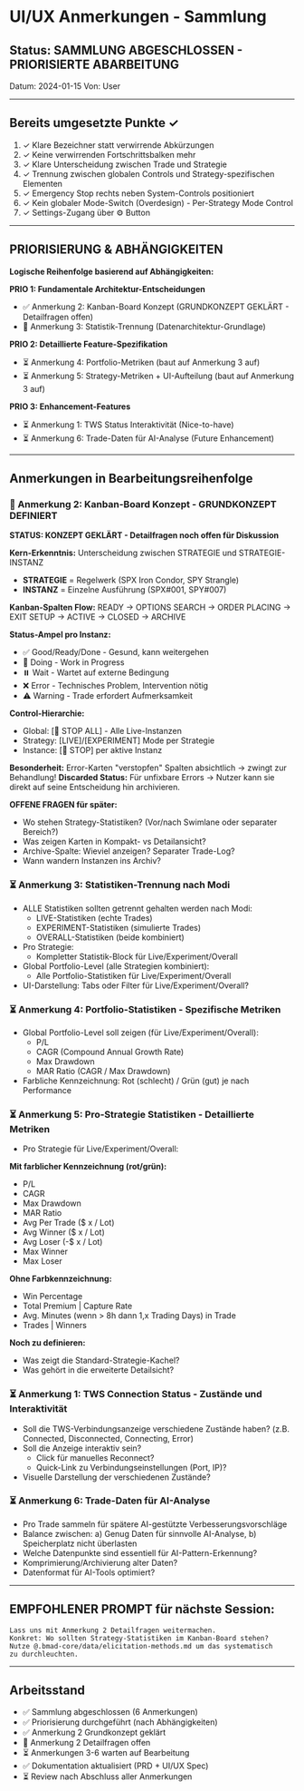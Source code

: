 # UI/UX Anmerkungen - Sammlung

## Status: SAMMLUNG ABGESCHLOSSEN - PRIORISIERTE ABARBEITUNG

Datum: 2024-01-15
Von: User

---

## Bereits umgesetzte Punkte ✓

1. ✓ Klare Bezeichner statt verwirrende Abkürzungen
2. ✓ Keine verwirrenden Fortschrittsbalken mehr
3. ✓ Klare Unterscheidung zwischen Trade und Strategie
4. ✓ Trennung zwischen globalen Controls und Strategy-spezifischen Elementen
5. ✓ Emergency Stop rechts neben System-Controls positioniert
6. ✓ Kein globaler Mode-Switch (Overdesign) - Per-Strategy Mode Control
7. ✓ Settings-Zugang über ⚙️ Button

---

## PRIORISIERUNG & ABHÄNGIGKEITEN

**Logische Reihenfolge basierend auf Abhängigkeiten:**

**PRIO 1: Fundamentale Architektur-Entscheidungen**
- ✅ Anmerkung 2: Kanban-Board Konzept (GRUNDKONZEPT GEKLÄRT - Detailfragen offen)
- 🔄 Anmerkung 3: Statistik-Trennung (Datenarchitektur-Grundlage)

**PRIO 2: Detaillierte Feature-Spezifikation** 
- ⏳ Anmerkung 4: Portfolio-Metriken (baut auf Anmerkung 3 auf)
- ⏳ Anmerkung 5: Strategy-Metriken + UI-Aufteilung (baut auf Anmerkung 3 auf)

**PRIO 3: Enhancement-Features**
- ⏳ Anmerkung 1: TWS Status Interaktivität (Nice-to-have)
- ⏳ Anmerkung 6: Trade-Daten für AI-Analyse (Future Enhancement)

---

## Anmerkungen in Bearbeitungsreihenfolge

### 🔄 Anmerkung 2: Kanban-Board Konzept - GRUNDKONZEPT DEFINIERT
**STATUS: KONZEPT GEKLÄRT - Detailfragen noch offen für Diskussion**

**Kern-Erkenntnis:** Unterscheidung zwischen STRATEGIE und STRATEGIE-INSTANZ
- **STRATEGIE** = Regelwerk (SPX Iron Condor, SPY Strangle)
- **INSTANZ** = Einzelne Ausführung (SPX#001, SPY#007)

**Kanban-Spalten Flow:**
READY → OPTIONS SEARCH → ORDER PLACING → EXIT SETUP → ACTIVE → CLOSED → ARCHIVE

**Status-Ampel pro Instanz:**
- ✅ Good/Ready/Done - Gesund, kann weitergehen
- 🔄 Doing - Work in Progress  
- ⏸️ Wait - Wartet auf externe Bedingung
- ❌ Error - Technisches Problem, Intervention nötig
- ⚠️ Warning - Trade erfordert Aufmerksamkeit

**Control-Hierarchie:**
- Global: [🔴 STOP ALL] - Alle Live-Instanzen
- Strategy: [LIVE]/[EXPERIMENT] Mode per Strategie
- Instance: [🔴 STOP] per aktive Instanz

**Besonderheit:** Error-Karten "verstopfen" Spalten absichtlich → zwingt zur Behandlung!
**Discarded Status:** Für unfixbare Errors → Nutzer kann sie direkt auf seine Entscheidung hin archivieren.

**OFFENE FRAGEN für später:**
- Wo stehen Strategy-Statistiken? (Vor/nach Swimlane oder separater Bereich?)
- Was zeigen Karten in Kompakt- vs Detailansicht?
- Archive-Spalte: Wieviel anzeigen? Separater Trade-Log?
- Wann wandern Instanzen ins Archiv?

### ⏳ Anmerkung 3: Statistiken-Trennung nach Modi
- ALLE Statistiken sollten getrennt gehalten werden nach Modi:
  - LIVE-Statistiken (echte Trades)
  - EXPERIMENT-Statistiken (simulierte Trades)
  - OVERALL-Statistiken (beide kombiniert)
- Pro Strategie:
  - Kompletter Statistik-Block für Live/Experiment/Overall
- Global Portfolio-Level (alle Strategien kombiniert):
  - Alle Portfolio-Statistiken für Live/Experiment/Overall
- UI-Darstellung: Tabs oder Filter für Live/Experiment/Overall?

### ⏳ Anmerkung 4: Portfolio-Statistiken - Spezifische Metriken
- Global Portfolio-Level soll zeigen (für Live/Experiment/Overall):
  - P/L
  - CAGR (Compound Annual Growth Rate)
  - Max Drawdown
  - MAR Ratio (CAGR / Max Drawdown)
- Farbliche Kennzeichnung: Rot (schlecht) / Grün (gut) je nach Performance

### ⏳ Anmerkung 5: Pro-Strategie Statistiken - Detaillierte Metriken
- Pro Strategie für Live/Experiment/Overall:

**Mit farblicher Kennzeichnung (rot/grün):**
- P/L
- CAGR
- Max Drawdown  
- MAR Ratio
- Avg Per Trade ($ x / Lot)
- Avg Winner ($ x / Lot)
- Avg Loser (-$ x / Lot)
- Max Winner
- Max Loser

**Ohne Farbkennzeichnung:**
- Win Percentage
- Total Premium | Capture Rate
- Avg. Minutes (wenn > 8h dann 1,x Trading Days) in Trade
- Trades | Winners

**Noch zu definieren:**
- Was zeigt die Standard-Strategie-Kachel?
- Was gehört in die erweiterte Detailsicht?

### ⏳ Anmerkung 1: TWS Connection Status - Zustände und Interaktivität
- Soll die TWS-Verbindungsanzeige verschiedene Zustände haben? (z.B. Connected, Disconnected, Connecting, Error)
- Soll die Anzeige interaktiv sein? 
  - Click für manuelles Reconnect?
  - Quick-Link zu Verbindungseinstellungen (Port, IP)?
- Visuelle Darstellung der verschiedenen Zustände?

### ⏳ Anmerkung 6: Trade-Daten für AI-Analyse
- Pro Trade sammeln für spätere AI-gestützte Verbesserungsvorschläge
- Balance zwischen: a) Genug Daten für sinnvolle AI-Analyse, b) Speicherplatz nicht überlasten
- Welche Datenpunkte sind essentiell für AI-Pattern-Erkennung?
- Komprimierung/Archivierung alter Daten?
- Datenformat für AI-Tools optimiert?

---

## EMPFOHLENER PROMPT für nächste Session:

```
Lass uns mit Anmerkung 2 Detailfragen weitermachen. 
Konkret: Wo sollten Strategy-Statistiken im Kanban-Board stehen? 
Nutze @.bmad-core/data/elicitation-methods.md um das systematisch 
zu durchleuchten.
```

---

## Arbeitsstand

- ✅ Sammlung abgeschlossen (6 Anmerkungen)
- ✅ Priorisierung durchgeführt (nach Abhängigkeiten)
- ✅ Anmerkung 2 Grundkonzept geklärt
- 🔄 Anmerkung 2 Detailfragen offen
- ⏳ Anmerkungen 3-6 warten auf Bearbeitung
- ✅ Dokumentation aktualisiert (PRD + UI/UX Spec)
- ⏳ Review nach Abschluss aller Anmerkungen